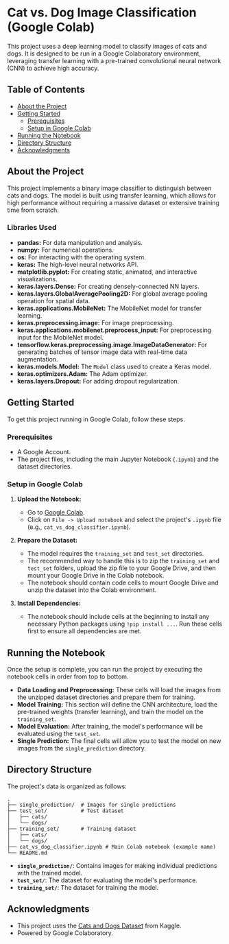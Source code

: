# Cat vs. Dog Image Classification (Google Colab)

This project uses a deep learning model to classify images of cats and dogs. It is designed to be run in a Google Colaboratory environment, leveraging transfer learning with a pre-trained convolutional neural network (CNN) to achieve high accuracy.

## Table of Contents

- [About the Project](#about-the-project)
- [Getting Started](#getting-started)
  - [Prerequisites](#prerequisites)
  - [Setup in Google Colab](#setup-in-google-colab)
- [Running the Notebook](#running-the-notebook)
- [Directory Structure](#directory-structure)
- [Acknowledgments](#acknowledgments)

## About the Project

This project implements a binary image classifier to distinguish between cats and dogs. The model is built using transfer learning, which allows for high performance without requiring a massive dataset or extensive training time from scratch.

### Libraries Used

*   **pandas:** For data manipulation and analysis.
*   **numpy:** For numerical operations.
*   **os:** For interacting with the operating system.
*   **keras:** The high-level neural networks API.
*   **matplotlib.pyplot:** For creating static, animated, and interactive visualizations.
*   **keras.layers.Dense:** For creating densely-connected NN layers.
*   **keras.layers.GlobalAveragePooling2D:** For global average pooling operation for spatial data.
*   **keras.applications.MobileNet:** The MobileNet model for transfer learning.
*   **keras.preprocessing.image:** For image preprocessing.
*   **keras.applications.mobilenet.preprocess_input:** For preprocessing input for the MobileNet model.
*   **tensorflow.keras.preprocessing.image.ImageDataGenerator:** For generating batches of tensor image data with real-time data augmentation.
*   **keras.models.Model:** The `Model` class used to create a Keras model.
*   **keras.optimizers.Adam:** The Adam optimizer.
*   **keras.layers.Dropout:** For adding dropout regularization.

## Getting Started

To get this project running in Google Colab, follow these steps.

### Prerequisites

*   A Google Account.
*   The project files, including the main Jupyter Notebook (`.ipynb`) and the dataset directories.

### Setup in Google Colab

1.  **Upload the Notebook:**
    *   Go to [Google Colab](https://colab.research.google.com/).
    *   Click on `File -> Upload notebook` and select the project's `.ipynb` file (e.g., `cat_vs_dog_classifier.ipynb`).

2.  **Prepare the Dataset:**
    *   The model requires the `training_set` and `test_set` directories.
    *   The recommended way to handle this is to zip the `training_set` and `test_set` folders, upload the zip file to your Google Drive, and then mount your Google Drive in the Colab notebook.
    *   The notebook should contain code cells to mount Google Drive and unzip the dataset into the Colab environment.

3.  **Install Dependencies:**
    *   The notebook should include cells at the beginning to install any necessary Python packages using `!pip install ...`. Run these cells first to ensure all dependencies are met.

## Running the Notebook

Once the setup is complete, you can run the project by executing the notebook cells in order from top to bottom.

*   **Data Loading and Preprocessing:** These cells will load the images from the unzipped dataset directories and prepare them for training.
*   **Model Training:** This section will define the CNN architecture, load the pre-trained weights (transfer learning), and train the model on the `training_set`.
*   **Model Evaluation:** After training, the model's performance will be evaluated using the `test_set`.
*   **Single Prediction:** The final cells will allow you to test the model on new images from the `single_prediction` directory.

## Directory Structure

The project's data is organized as follows:

```
.
├── single_prediction/  # Images for single predictions
├── test_set/           # Test dataset
│   ├── cats/
│   └── dogs/
├── training_set/       # Training dataset
│   ├── cats/
│   └── dogs/
├── cat_vs_dog_classifier.ipynb # Main Colab notebook (example name)
└── README.md
```

*   **`single_prediction/`**: Contains images for making individual predictions with the trained model.
*   **`test_set/`**: The dataset for evaluating the model's performance.
*   **`training_set/`**: The dataset for training the model.

## Acknowledgments

*   This project uses the [Cats and Dogs Dataset](https://www.kaggle.com/c/dogs-vs-cats/data) from Kaggle.
*   Powered by Google Colaboratory.